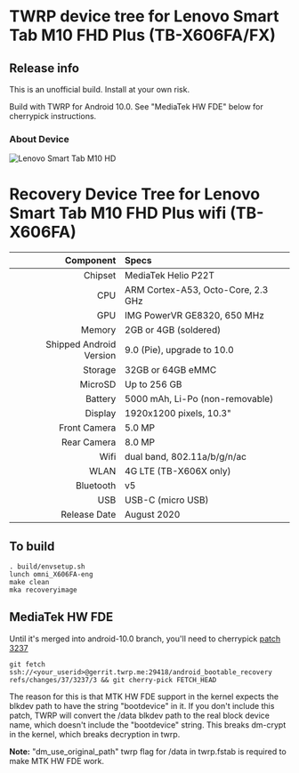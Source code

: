 # TWRP device tree for Lenovo Smart Tab M10 FHD Plus (TB-X606FA/FX)

## Release info
This is an unofficial build.  Install at your own risk.

Build with TWRP for Android 10.0.  See "MediaTek HW FDE" below for cherrypick instructions.

### About Device

![Lenovo Smart Tab M10 HD](https://download.lenovo.com/images/ProdImageSmart/amazon_alexa.jpg "Lenovo Smart Tab M10 FHD Plus (TB-X606FA)")

Recovery Device Tree for Lenovo Smart Tab M10 FHD Plus wifi (TB-X606FA)
=======================================================================
Component   | Specs
-------:|:-------------------------
Chipset| MediaTek Helio P22T
CPU | ARM Cortex-A53, Octo-Core, 2.3 GHz
GPU     | IMG PowerVR GE8320, 650 MHz
Memory  | 2GB or 4GB (soldered)
Shipped Android Version | 9.0 (Pie), upgrade to 10.0
Storage | 32GB or 64GB eMMC
MicroSD | Up to 256 GB
Battery | 5000 mAh, Li-Po (non-removable)
Display | 1920x1200 pixels, 10.3"
Front Camera | 5.0 MP
Rear Camera  | 8.0 MP
Wifi | dual band, 802.11a/b/g/n/ac
WLAN | 4G LTE   (TB-X606X only)
Bluetooth | v5
USB | USB-C (micro USB)
Release Date | August 2020


## To build
```
. build/envsetup.sh
lunch omni_X606FA-eng
make clean 
mka recoveryimage
```

## MediaTek HW FDE
Until it's merged into android-10.0 branch, you'll need to cherrypick [patch 3237](https://gerrit.twrp.me/c/android_bootable_recovery/+/3237)
```
git fetch ssh://<your_userid>@gerrit.twrp.me:29418/android_bootable_recovery refs/changes/37/3237/3 && git cherry-pick FETCH_HEAD
```
The reason for this is that MTK HW FDE support in the kernel expects the blkdev path to have the string "bootdevice" in it.  If you don't include this patch, TWRP will convert the /data blkdev path to the real block device name, which doesn't include the "bootdevice" string.  This breaks dm-crypt in the kernel, which breaks decryption in twrp.

**Note:** "dm_use_original_path" twrp flag for /data in twrp.fstab is required to make MTK HW FDE work.
